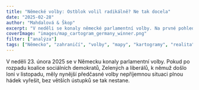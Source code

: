 ```yaml
---
title: "Německé volby: Ostblok volil radikálně? Ne tak docela"
date: "2025-02-28"
author: "Mahdalová & Škop"
excerpt: "V neděli se konaly německé parlamentní volby. Na prvné pohled se může zdát, že někdejší Východní Německo zradikalizovalo, jenže to je dost zkreslený pohled."
coverImage: "images/map_cartogram_germany_winner.png"
filter: ["analýza"]
tags: ["Německo", "zahraničí", "volby", "mapy", "kartogramy", "realita"]
---
```


V neděli 23. února 2025 se v Německu konaly parlamentní volby. Pokud po rozpadu koalice sociálních demokratů, Zelených a liberálů, k němuž došlo loni v listopadu, měly nynější předčasné volby nepříjemnou situaci plnou hádek vyřešit, bez větších ústupků se tak nestane.

<ScrollyTelling yamlFile="scrollytelling.yaml" />

